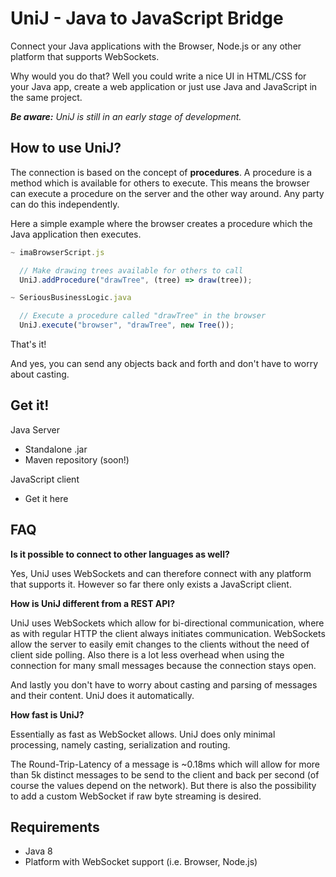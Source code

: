 # UniJ - Java to JavaScript Bridge

Connect your Java applications with the Browser, Node.js or any other platform that supports WebSockets.

Why would you do that? Well you could write a nice UI in HTML/CSS for your Java app, create a web application or just use Java and JavaScript in the same project.

***Be aware:*** *UniJ is still in an early stage of development.*

## How to use UniJ?

The connection is based on the concept of **procedures**. A procedure is a method which is available for others to execute. This means the browser can execute a procedure on the server and the other way around. Any party can do this independently.

Here a simple example where the browser creates a procedure which the Java application then executes.

```javascript
~ imaBrowserScript.js

  // Make drawing trees available for others to call
  UniJ.addProcedure("drawTree", (tree) => draw(tree));

~ SeriousBusinessLogic.java

  // Execute a procedure called "drawTree" in the browser
  UniJ.execute("browser", "drawTree", new Tree());
```

That's it!

And yes, you can send any objects back and forth and don't have to worry about casting.

## Get it!

Java Server

- Standalone .jar
- Maven repository (soon!)

JavaScript client

- Get it here

## FAQ

**Is it possible to connect to other languages as well?**

Yes, UniJ uses WebSockets and can therefore connect with any platform that supports it. However so far there only exists a JavaScript client.

**How is UniJ different from a REST API?**

UniJ uses WebSockets which allow for bi-directional communication, where as with regular HTTP the client always initiates communication. WebSockets allow the server to easily emit changes to the clients without the need of client side polling. Also there is a lot less overhead when using the connection for many small messages because the connection stays open.

And lastly you don't have to worry about casting and parsing of messages and their content. UniJ does it automatically.

**How fast is UniJ?**

Essentially as fast as WebSocket allows. UniJ does only minimal processing, namely casting, serialization and routing.

The Round-Trip-Latency of a message is ~0.18ms which will allow for more than 5k distinct messages to be send to the client and back per second (of course the values depend on the network). But there is also the possibility to add a custom WebSocket if raw byte streaming is desired.

## Requirements

- Java 8
- Platform with WebSocket support (i.e. Browser, Node.js)

